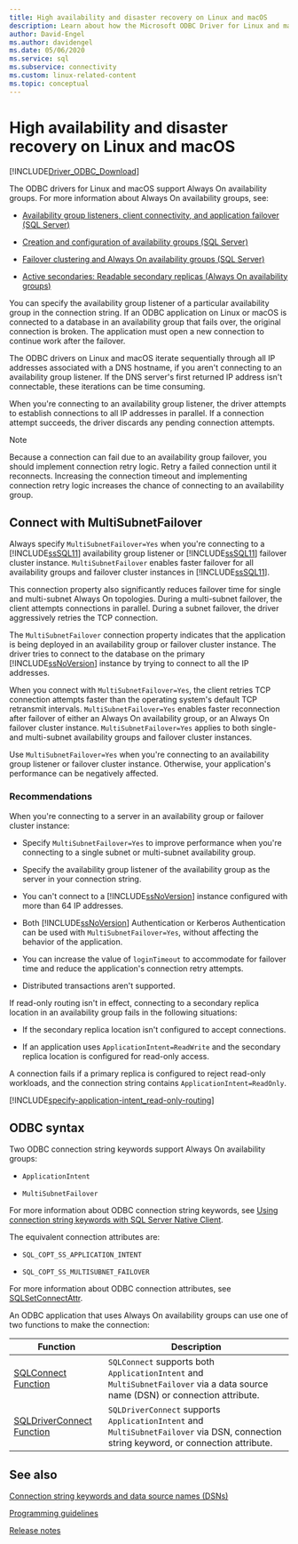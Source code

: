 ```yaml
---
title: High availability and disaster recovery on Linux and macOS
description: Learn about how the Microsoft ODBC Driver for Linux and macOS supports Always On availability groups and failover clusters.
author: David-Engel
ms.author: davidengel
ms.date: 05/06/2020
ms.service: sql
ms.subservice: connectivity
ms.custom: linux-related-content
ms.topic: conceptual
---
```

# High availability and disaster recovery on Linux and macOS

[!INCLUDE[Driver_ODBC_Download](../../../includes/driver_odbc_download.md)]

The ODBC drivers for Linux and macOS support Always On availability groups. For more information about Always On availability groups, see:

- [Availability group listeners, client connectivity, and application failover (SQL Server)](../../../database-engine/availability-groups/windows/listeners-client-connectivity-application-failover.md)

- [Creation and configuration of availability groups (SQL Server)](../../../database-engine/availability-groups/windows/creation-and-configuration-of-availability-groups-sql-server.md)

- [Failover clustering and Always On availability groups (SQL Server)](../../../database-engine/availability-groups/windows/failover-clustering-and-always-on-availability-groups-sql-server.md)

- [Active secondaries: Readable secondary replicas (Always On availability groups)](../../../database-engine/availability-groups/windows/active-secondaries-readable-secondary-replicas-always-on-availability-groups.md)

You can specify the availability group listener of a particular availability group in the connection string. If an ODBC application on Linux or macOS is connected to a database in an availability group that fails over, the original connection is broken. The application must open a new connection to continue work after the failover.

The ODBC drivers on Linux and macOS iterate sequentially through all IP addresses associated with a DNS hostname, if you aren't connecting to an availability group listener. If the DNS server's first returned IP address isn't connectable, these iterations can be time consuming. 

When you're connecting to an availability group listener, the driver attempts to establish connections to all IP addresses in parallel. If a connection attempt succeeds, the driver discards any pending connection attempts.

> [!NOTE]
> Because a connection can fail due to an availability group failover, you should implement connection retry logic. Retry a failed connection until it reconnects. Increasing the connection timeout and implementing connection retry logic increases the chance of connecting to an availability group.

## Connect with MultiSubnetFailover

Always specify `MultiSubnetFailover=Yes` when you're connecting to a [!INCLUDE[ssSQL11](../../../includes/sssql11-md.md)] availability group listener or [!INCLUDE[ssSQL11](../../../includes/sssql11-md.md)] failover cluster instance. `MultiSubnetFailover` enables faster failover for all availability groups and failover cluster instances in [!INCLUDE[ssSQL11](../../../includes/sssql11-md.md)].

This connection property also significantly reduces failover time for single and multi-subnet Always On topologies. During a multi-subnet failover, the client attempts connections in parallel. During a subnet failover, the driver aggressively retries the TCP connection.

The `MultiSubnetFailover` connection property indicates that the application is being deployed in an availability group or failover cluster instance. The driver tries to connect to the database on the primary [!INCLUDE[ssNoVersion](../../../includes/ssnoversion-md.md)] instance by trying to connect to all the IP addresses.

When you connect with `MultiSubnetFailover=Yes`, the client retries TCP connection attempts faster than the operating system's default TCP retransmit intervals. `MultiSubnetFailover=Yes` enables faster reconnection after failover of either an Always On availability group, or an Always On failover cluster instance. `MultiSubnetFailover=Yes` applies to both single- and multi-subnet availability groups and failover cluster instances.

Use `MultiSubnetFailover=Yes` when you're connecting to an availability group listener or failover cluster instance. Otherwise, your application's performance can be negatively affected.

### Recommendations

When you're connecting to a server in an availability group or failover cluster instance:

- Specify `MultiSubnetFailover=Yes` to improve performance when you're connecting to a single subnet or multi-subnet availability group.

- Specify the availability group listener of the availability group as the server in your connection string.

- You can't connect to a [!INCLUDE[ssNoVersion](../../../includes/ssnoversion-md.md)] instance configured with more than 64 IP addresses.

- Both [!INCLUDE[ssNoVersion](../../../includes/ssnoversion-md.md)] Authentication or Kerberos Authentication can be used with `MultiSubnetFailover=Yes`, without affecting the behavior of the application.

- You can increase the value of `loginTimeout` to accommodate for failover time and reduce the application's connection retry attempts.

- Distributed transactions aren't supported.

If read-only routing isn't in effect, connecting to a secondary replica location in an availability group fails in the following situations:

- If the secondary replica location isn't configured to accept connections.

- If an application uses `ApplicationIntent=ReadWrite` and the secondary replica location is configured for read-only access.

A connection fails if a primary replica is configured to reject read-only workloads, and the connection string contains `ApplicationIntent=ReadOnly`.

[!INCLUDE[specify-application-intent_read-only-routing](~/includes/paragraph-content/specify-application-intent-read-only-routing.md)]

## ODBC syntax

Two ODBC connection string keywords support Always On availability groups:

- `ApplicationIntent`

- `MultiSubnetFailover`

For more information about ODBC connection string keywords, see [Using connection string keywords with SQL Server Native Client](../../../relational-databases/native-client/applications/using-connection-string-keywords-with-sql-server-native-client.md).

The equivalent connection attributes are:

- `SQL_COPT_SS_APPLICATION_INTENT`

- `SQL_COPT_SS_MULTISUBNET_FAILOVER`

For more information about ODBC connection attributes, see [SQLSetConnectAttr](../../../relational-databases/native-client-odbc-api/sqlsetconnectattr.md).

An ODBC application that uses Always On availability groups can use one of two functions to make the connection:

| Function | Description |
|--|--|
| [SQLConnect Function](../../../odbc/reference/syntax/sqlconnect-function.md) | `SQLConnect` supports both `ApplicationIntent` and `MultiSubnetFailover` via a data source name (DSN) or connection attribute. |
| [SQLDriverConnect Function](../../../odbc/reference/syntax/sqldriverconnect-function.md) | `SQLDriverConnect` supports `ApplicationIntent` and `MultiSubnetFailover` via DSN, connection string keyword, or connection attribute. |

## See also

[Connection string keywords and data source names (DSNs)](connection-string-keywords-and-data-source-names-dsns.md)

[Programming guidelines](programming-guidelines.md)

[Release notes](release-notes-odbc-sql-server-linux-mac.md)
